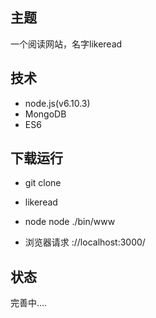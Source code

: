 ## 主题
一个阅读网站，名字likeread
## 技术
* node.js(v6.10.3)
* MongoDB 
* ES6
## 下载运行
* git clone

*  likeread

* node node ./bin/www      

* 浏览器请求 ://localhost:3000/

## 状态
完善中....
